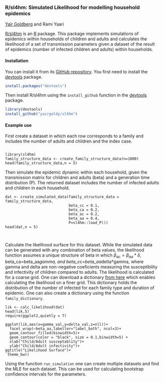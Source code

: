 ### R/sl4hm: Simulated Likelihood for modelling household epidemics


[Yair Goldberg](https://yairgo.net.technion.ac.il/) and Rami Yaari

[R/sl4hm](https://github.com/yairgoldy/sl4hm) is an [R](https:/www.r-project.org) package. This package implements simulations of epidemics within households of children and adults and calculates the likelihood of a set of transmission parameters given a dataset of the
result of epidemics (number of infected children and adults) within households.

#### Installation

You can install it from its [GitHub repository](https://github.com/yairgoldy/sl4hm). You first need to install the [devtools](https://github.com/hadley/devtools) package.

```r
install.packages("devtools")
```

Then install R/sl4hm using the `install_github` function in the
[devtools](https://github.com/hadley/devtools) package.

```r
library(devtools)
install_github("yairgoldy/sl4hm")
```

#### Example use

First create a dataset in which each row corresponds to a family and includes the number of adults and children and the index case.

```{r}

library(sl4hm)
family_structure_data <- create_family_structure_data(n=1000)
head(family_structure_data,n = 5)

```

Then simulate the epidemic dynamic within each household, given
the transmission matrix for children and adults (beta) and a generation time distribution (P). The returned dataset includes the number of infected adults and children in each household.
```{r}
dat <- create_simulated_data(family_structure_data = family_structure_data,
                             beta_cc = 0.1,
                             beta_ca = 0.2,
                             beta_ac = 0.2,
                             beta_aa = 0.4,
                             P=sl4hm::load_P())
head(dat,n = 5)

                           
```
Calculate the likelihood surface for this dataset. While the simulated data can
be generated with any combination of beta values, the likelihood function assumes
a unique structure of beta in which $\beta_{ac}=\beta_{aa}*\delta$, beta_ca=beta_aa*gamma,
and beta_cc=beta_aa*delta*gamma, where gamma and delta are non-negative coeficients
measuring the susceptibility and infectivity of children compared to adults.
The likelihood is calculated for a coarse grid. One can download a dictionary [from here](https://technionmail-my.sharepoint.com/:f:/g/personal/yairgo_technion_ac_il/EoMePBbpQkxLkju-mi51-ywB8pVeWgiEFY99IpHFtynjbw?e=dgVBUk) which enables calculating the likelihood on a finer grid. This dictionary holds the distribution of the number of infected for each family type and duration of epidemic. One can also create a dictionary using the function `family_dictionary`.
```{r}
lik <- calc_likelihood(dat)
head(lik,5)
require(ggplot2,quietly = T)

ggplot(lik,aes(x=gamma_val,y=delta_val,z=nll))+
  facet_wrap(~beta_aa,labeller="label_both", ncol=3)+
  geom_contour_filled(binwidth=5)+
  geom_contour(color = "black", size = 0.1,binwidth=5) +
  xlab("Child/Adult susceptablity")+
  ylab("Child/Adult infectivity")+
ggtitle("Likelihood Surface")+
 theme_bw()

```

Using the function `run_simulation` one can create multiple datasets and find the MLE for each dataset. This can be used for calculating bootstrap confidence intervals for the parameters.

